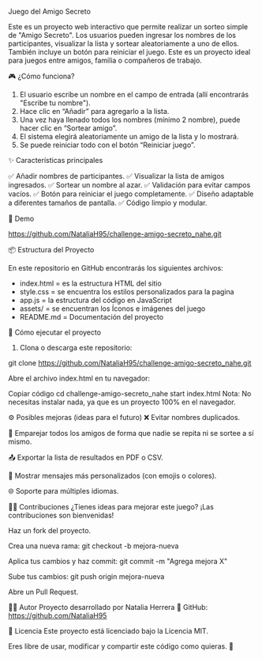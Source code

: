 Juego del Amigo Secreto

Este es un proyecto web interactivo que permite realizar un sorteo simple de "Amigo Secreto". Los usuarios pueden ingresar los nombres de los participantes, visualizar la lista y sortear aleatoriamente a uno de ellos.
También incluye un botón para reiniciar el juego. Este es un proyecto ideal para juegos entre amigos, familia o compañeros de trabajo.


🎮 ¿Cómo funciona?

1. El usuario escribe un nombre en el campo de entrada (allí encontrarás "Escribe tu nombre").
2. Hace clic en “Añadir” para agregarlo a la lista.
3. Una vez haya llenado todos los nombres (mínimo 2 nombre), puede hacer clic en “Sortear amigo”.
4. El sistema elegirá aleatoriamente un amigo de la lista y lo mostrará.
5. Se puede reiniciar todo con el botón “Reiniciar juego”.


✨ Características principales

✅ Añadir nombres de participantes.
✅ Visualizar la lista de amigos ingresados.
✅ Sortear un nombre al azar.
✅ Validación para evitar campos vacíos.
✅ Botón para reiniciar el juego completamente.
✅ Diseño adaptable a diferentes tamaños de pantalla.
✅ Código limpio y modular.


🧪 Demo

https://github.com/NataliaH95/challenge-amigo-secreto_nahe.git


📦 Estructura del Proyecto

En este repositorio en GitHub encontrarás los siguientes archivos:

- index.html = es la estructura HTML del sitio
- style.css = se encuentra los estilos personalizados para la pagina
- app.js = la estructura del código en JavaScript
- assets/ = se encuentran los Íconos e imágenes del juego
- README.md = Documentación del proyecto


🚀 Cómo ejecutar el proyecto

1. Clona o descarga este repositorio:

git clone https://github.com/NataliaH95/challenge-amigo-secreto_nahe.git

Abre el archivo index.html en tu navegador:

Copiar código
cd challenge-amigo-secreto_nahe
start index.html
Nota: No necesitas instalar nada, ya que es un proyecto 100% en el navegador.

⚙️ Posibles mejoras (ideas para el futuro)
❌ Evitar nombres duplicados.

🔄 Emparejar todos los amigos de forma que nadie se repita ni se sortee a sí mismo.

📤 Exportar la lista de resultados en PDF o CSV.

💬 Mostrar mensajes más personalizados (con emojis o colores).

🌐 Soporte para múltiples idiomas.


🙋‍♂️ Contribuciones
¿Tienes ideas para mejorar este juego? ¡Las contribuciones son bienvenidas!

Haz un fork del proyecto.

Crea una nueva rama: git checkout -b mejora-nueva

Aplica tus cambios y haz commit: git commit -m "Agrega mejora X"

Sube tus cambios: git push origin mejora-nueva

Abre un Pull Request.


👨‍💻 Autor
Proyecto desarrollado por Natalia Herrera
🐙 GitHub: https://github.com/NataliaH95


📄 Licencia
Este proyecto está licenciado bajo la Licencia MIT.

Eres libre de usar, modificar y compartir este código como quieras. 🎉

